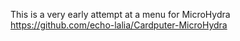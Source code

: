 This is a very early attempt at a menu for MicroHydra https://github.com/echo-lalia/Cardputer-MicroHydra
